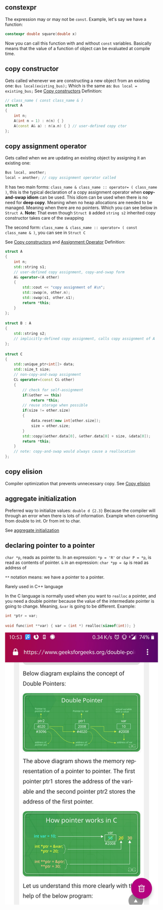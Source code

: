 
## constexpr

The expression may or may not be `const`.
Example, let's say we have a function:

```cpp
constexpr double square(double x)
```

Now you can call this function with and without `const` variables.
Basically means that the value of a function of object can be evaluated at compile time.

## copy constructor

Gets called whenever we are constructing a new object from an existing one: `Bus local(existing_bus);`
Which is the same as: `Bus local = existing_bus;`
See [Copy constructors](https://en.cppreference.com/w/cpp/language/copy_constructor)
Definition:
```cpp
// class_name ( const class_name & )
struct A
{
    int n;
    A(int n = 1) : n(n) { }
    A(const A& a) : n(a.n) { } // user-defined copy ctor
};
```

## copy assignment operator

Gets called when we are updating an existing object by assigning it an existing one:

```cpp
Bus local, another;
local = another; // copy assignment operator called
```

It has two main forms: `class_name & class_name :: operator= ( class_name )`, this is the typical declaration of a copy assignment operator when **copy-and-swap idiom** can be used. This idiom can be used when there is no need for **deep copy**. Meaning when no heap allocations are needed to be managed. Meaning when there are no pointers. Which you can see below in `Struct A`.
**Note:** That even though `Struct B` added `string s2` inherited copy constructor takes care of the swapping

The second form: `class_name & class_name :: operator= ( const class_name & )`, you can see in `Struct C`

See [Copy constructors](https://en.cppreference.com/w/cpp/language/copy_assignment) and [Assignment Operator](https://en.cppreference.com/w/cpp/language/operators#Assignment_operator)
Definition:
```cpp
struct A
{
    int n;
    std::string s1;
    // user-defined copy assignment, copy-and-swap form
    A& operator=(A other)
    {
        std::cout << "copy assignment of A\n";
        std::swap(n, other.n);
        std::swap(s1, other.s1);
        return *this;
    }
};

struct B : A
{
    std::string s2;
    // implicitly-defined copy assignment, calls copy assignment of A
};

struct C
{
    std::unique_ptr<int[]> data;
    std::size_t size;
    // non-copy-and-swap assignment
    C& operator=(const C& other)
    {
        // check for self-assignment
        if(&other == this)
            return *this;
        // reuse storage when possible
        if(size != other.size)
        {
            data.reset(new int[other.size]);
            size = other.size;
        }
        std::copy(&other.data[0], &other.data[0] + size, &data[0]);
        return *this;
    }
    // note: copy-and-swap would always cause a reallocation
};
```


## copy elision

Compiler optimization that prevents unnecessary copy.
See [Copy elision](https://en.cppreference.com/w/cpp/language/copy_elision)

## aggregate initialization

Preferred way to initialize values: `double d {2.3}`
Because the compiler will through an error when there is lots of information.
Example when converting from double to int. Or from int to char.

See [aggregate initialization](https://en.cppreference.com/w/cpp/language/aggregate_initialization)

## declaring pointer to a pointer

`char *p`, reads as pointer to.
In an expression: `*p = 'R'` or `char P = *p`, is read as contents of pointer.
`&` in an expression: `char *pp = &p` is read as address of

`**` notation means:
we have a pointer to a pointer.

Rarely used in C++ language

In the C language is normally used when you want to `realloc` a pointer, and you need a double pointer because the value of the intermediate pointer is going to change. Meaning, `&var` is going to be different. Example:

```cpp
int *ptr = var;

void func(int **var) { var = (int *) realloc(sizeof(int)); }
```

![Example](Screenshot_20191029-105329.jpg)

